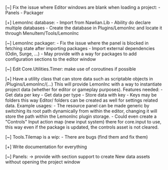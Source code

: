 [~] Fix the issue where Editor windows are blank when loading a project:
    - Panels
    - Packager


[+] LemonInc database:
    - Import from Nawlian.Lib
    - Ability do declare multiple databases
    - Create the database in Plugins/LemonInc and locate it through MenuItem/Tools/LemonInc

[~] LemonInc packager:
    - Fix the issue where the panel is blocked in fetching state after importing packages
    - Import external dependencies (Odin, Surge, ...)
    - May provide with a way for packages to add configuration sections to the editor window

[~] Edit Core.Utilities.Timer: make use of coroutines if possible

[+] Have a utility class that can store data such as scriptable objects in /Plugins/LemonInc/(...)
    This will provide LemonInc with a way to instantiate project data (whether for editor or gameplay purposes).
    Features needed:
    - Get data per key
    - Get data per type
    - Store data with key
    - Keys may be folders this way Editor/ folders can be created as well for settings related data.
    Example usages:
    - The resource panel can be made generic by switching its root path dynamically from within the editor, changing it will store the path within the LemonInc plugin storage.
    - Could even create a "Controls" Input action map (new input system) there for core.input to use, this way even if the package is updated, the controls asset is not cleared.

[~] Tools.Tilemap is a wip:
    - There are bugs (find them and fix them)

[+] Write documentation for everything

[~] Panels:
    -> provide with section support to create New data assets without opening the project window